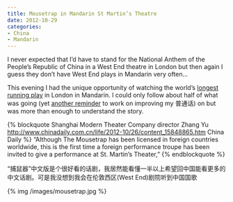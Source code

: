 ```yaml
---
title: Mousetrap in Mandarin St Martin’s Theatre
date: 2012-10-29
categories:
- China
- Mandarin
---
```

I never expected that I’d have to stand for the National Anthem of the People’s Republic of China in a West End theatre in London but then again I guess they don’t have West End plays in Mandarin very often…

This evening I had the unique opportunity of watching the world’s [longest running play](https://en.wikipedia.org/wiki/The_Mousetrap) in London in Mandarin. I could only follow about half of what was going (yet [another reminder](/2012/08/the-importance-of-tones-in-mandarin-chinese/) to work on improving my 普通话) on but was more than enough to understand the story.

{% blockquote Shanghai Modern Theater Company director Zhang Yu http://www.chinadaily.com.cn/life/2012-10/26/content_15848865.htm China Daily %}
“Although The Mousetrap has been licensed in foreign countries worldwide, this is the first time a foreign performance troupe has been invited to give a performance at St. Martin’s Theater,”
{% endblockquote %}

“捕鼠器”中文版是个很好看的话剧，我居然能看懂一半以上希望回中国能看更多的中文话剧。可是我没想到我会在伦敦西区(West End)剧院听到中国国歌

{% img /images/mousetrap.jpg %}
